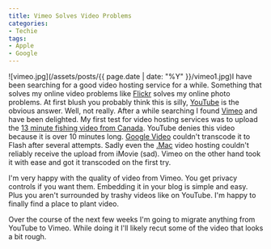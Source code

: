 ```yaml
---
title: Vimeo Solves Video Problems
categories:
- Techie
tags:
- Apple
- Google
---
```


![vimeo.jpg](/assets/posts/{{ page.date | date: "%Y" }}/vimeo1.jpg)I have been searching for a good video hosting service for a while. Something that solves my online video problems like [Flickr](http://www.flickr.com/) solves my online photo problems. At first blush you probably think this is silly, [YouTube](http://www.youtube.com/) is the obvious answer. Well, not really.
After a while searching I found [Vimeo](http://www.vimeo.com/) and have been delighted. My first test for video hosting services was to upload the [13 minute fishing video from Canada](/thingelstad/chipai-fishing-trip-video). YouTube denies this video because it is over 10 minutes long. [Google Video](http://video.google.com/) couldn't transcode it to Flash after several attempts. Sadly even the [.Mac](http://www.mac.com/WebObjects/Welcome) video hosting couldn't reliably receive the upload from iMovie (sad). Vimeo on the other hand took it with ease and got it transcoded on the first try.

I'm very happy with the quality of video from Vimeo. You get privacy controls if you want them. Embedding it in your blog is simple and easy. Plus you aren't surrounded by trashy videos like on YouTube. I'm happy to finally find a place to plant video.

Over the course of the next few weeks I'm going to migrate anything from YouTube to Vimeo. While doing it I'll likely recut some of the video that looks a bit rough.

